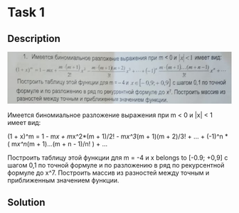 # Task 1

## Description

![Description](1_description.png)

Имеется биномиальное разложение выражения при m < 0 и |х| < 1 имеет вид:

(1 + x)^m = 1 - m*x + m*x^2*(m + 1)/2! - m*x^3*(m + 1)(m + 2)/3! + ... + (-1)^n * ( m*x^n*(m + 1)...(m + n - 1)/n! ) + ... 

Построить таблицу этой функции для m = -4 и х belongs to \[-0.9; +0,9\] с шагом 0,1 по точной
формуле и по разложению в ряд по рекурсентной формуле до х^7. Построить массив из
разностей между точным и приближенным значением функции.

## Solution

```C++

```